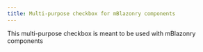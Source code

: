 ```yaml
---
title: Multi-purpose checkbox for mBlazonry components
---
```


This multi-purpose checkbox is meant to be used with mBlazonry components